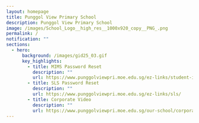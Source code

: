 ```yaml
---
layout: homepage
title: Punggol View Primary School
description: Punggol View Primary School
image: /images/School_Logo__high_res__1000x920_copy__PNG_.png
permalink: /
notification: ""
sections:
  - hero:
      background: /images/gid25_03.gif
      key_highlights:
        - title: MIMS Password Reset
          description: ""
          url: https://www.punggolviewpri.moe.edu.sg/ez-links/student-icon/
        - title: SLS Password Reset
          description: ""
          url: https://www.punggolviewpri.moe.edu.sg/ez-links/sls/
        - title: Corporate Video
          description: ""
          url: https://www.punggolviewpri.moe.edu.sg/our-school/corporate-videos/
---
```

